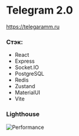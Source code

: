 # Telegram 2.0
https://telegaramm.ru

### Стэк:
- React
- Express
- Socket.IO
- PostgreSQL
- Redis
- Zustand
- MaterialUI
- Vite

### Lighthouse
![Performance](https://i.ibb.co/jVVm7Gb/image-2025-01-07-12-38-48.png)
